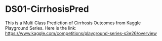 # DS01-CirrhosisPred
This is a Multi Class Prediction of Cirrhosis Outcomes from Kaggle Playground Series. Here is the link: https://www.kaggle.com/competitions/playground-series-s3e26/overview
